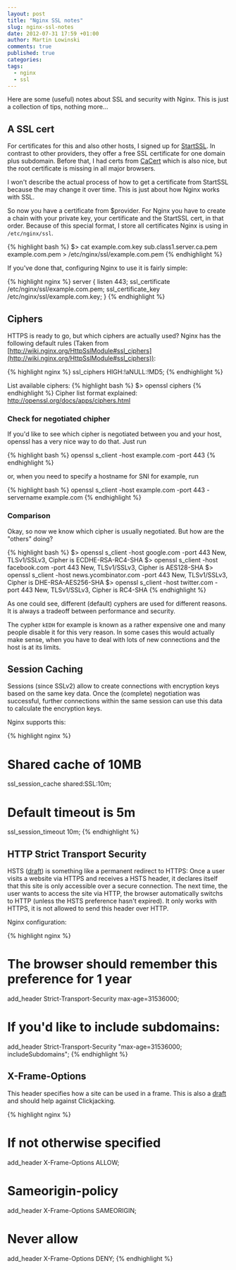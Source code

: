 ```yaml
---
layout: post
title: "Nginx SSL notes"
slug: nginx-ssl-notes
date: 2012-07-31 17:59 +01:00
author: Martin Lowinski
comments: true
published: true
categories: 
tags: 
  - nginx
  - ssl
---
```


Here are some (useful) notes about SSL and security with Nginx. This is just a collection of tips, nothing more...

## A SSL cert ##

For certificates for this and also other hosts, I signed up for [StartSSL](http://www.startssl.com/). In contrast to other providers, they offer a free SSL certificate for one domain plus subdomain. Before that, I had certs from [CaCert](http://cacert.org) which is also nice, but the root certificate is missing in all major browsers.

I won't describe the actual process of how to get a certificate from StartSSL because the may change it over time. This is just about how Nginx works with SSL.

So now you have a certificate from $provider. For Nginx you have to create a chain with your private key, your certificate and the StartSSL cert, in that order. Because of this special format, I store all certificates Nginx is using in `/etc/nginx/ssl`.

{% highlight bash %}
$> cat example.com.key sub.class1.server.ca.pem example.com.pem > /etc/nginx/ssl/example.com.pem
{% endhighlight %}

If you've done that, configuring Nginx to use it is fairly simple:

{% highlight nginx %}
server {
    listen 443;
    ssl_certificate /etc/nginx/ssl/example.com.pem;
    ssl_certificate_key /etc/nginx/ssl/example.com.key;
}
{% endhighlight %}

## Ciphers ##

HTTPS is ready to go, but which ciphers are actually used? Nginx has the following default rules (Taken from [http://wiki.nginx.org/HttpSslModule#ssl_ciphers](http://wiki.nginx.org/HttpSslModule#ssl_ciphers)):

{% highlight nginx %}
ssl_ciphers   HIGH:!aNULL:!MD5;
{% endhighlight %}

List available ciphers:
{% highlight bash %}
$> openssl ciphers
{% endhighlight %}
Cipher list format explained: http://openssl.org/docs/apps/ciphers.html

### Check for negotiated chipher ###

If you'd like to see which cipher is negotiated between you and your host, openssl has a very nice way to do that. Just run

{% highlight bash %}
openssl s_client -host example.com -port 443
{% endhighlight %}

or, when you need to specify a hostname for SNI for example, run

{% highlight bash %}
openssl s_client -host example.com -port 443 -servername example.com
{% endhighlight %}

### Comparison ###

Okay, so now we know which cipher is usually negotiated. But how are the "others" doing?

{% highlight bash %}
$> openssl s_client -host google.com -port 443 
New, TLSv1/SSLv3, Cipher is ECDHE-RSA-RC4-SHA
$> openssl s_client -host facebook.com -port 443
New, TLSv1/SSLv3, Cipher is AES128-SHA
$> openssl s_client -host news.ycombinator.com -port 443
New, TLSv1/SSLv3, Cipher is DHE-RSA-AES256-SHA
$> openssl s_client -host twitter.com -port 443
New, TLSv1/SSLv3, Cipher is RC4-SHA
{% endhighlight %}

As one could see, different (default) cyphers are used for different reasons. It is always a tradeoff between performance and security.

The cypher `kEDH` for example is known as a rather expensive one and many people disable it for this very reason. In some cases this would actually make sense, when you have to deal with lots of new connections and the host is at its limits.

## Session Caching ##

Sessions (since SSLv2) allow to create connections with encryption keys based on the same key data. Once the (complete) negotiation was successful, further connections within the same session can use this data to calculate the encryption keys.

Nginx supports this:

{% highlight nginx %}
# Shared cache of 10MB
ssl_session_cache    shared:SSL:10m;
# Default timeout is 5m
ssl_session_timeout  10m;
{% endhighlight %}

## HTTP Strict Transport Security ##

HSTS ([draft](http://tools.ietf.org/html/draft-ietf-websec-strict-transport-sec-11)) is something like a permanent redirect to HTTPS: Once a user visits a website via HTTPS and receives a HSTS header, it declares itself that this site is only accessible over a secure connection. The next time, the user wants to access the site via HTTP, the browser automatically switchs to HTTP (unless the HSTS preference hasn't expired). It only works with HTTPS, it is not allowed to send this header over HTTP.

Nginx configuration:

{% highlight nginx %}
# The browser should remember this preference for 1 year
add_header Strict-Transport-Security max-age=31536000;
# If you'd like to include subdomains:
add_header Strict-Transport-Security "max-age=31536000; includeSubdomains";
{% endhighlight %}

## X-Frame-Options ##

This header specifies how a site can be used in a frame. This is also a [draft](https://tools.ietf.org/html/draft-ietf-websec-x-frame-options-00) and should help against Clickjacking.

{% highlight nginx %}
# If not otherwise specified
add_header X-Frame-Options ALLOW;
# Sameorigin-policy
add_header X-Frame-Options SAMEORIGIN;
# Never allow
add_header X-Frame-Options DENY;
{% endhighlight %}
